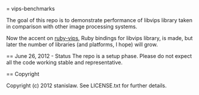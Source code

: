 = vips-benchmarks

The goal of this repo is to demonstrate performance of libvips library taken in comparison with other image processing systems.

Now the accent on [ruby-vips](https://github.com/jcupitt/ruby-vips), Ruby bindings for libvips library, is made, but later the number of libraries (and platforms, I hope) will grow.

== June 26, 2012 - Status
The repo is a setup phase. Please do not expect all the code working stable and representative.

== Copyright

Copyright (c) 2012 stanislaw. See LICENSE.txt for
further details.

